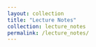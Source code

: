 ```yaml
---
layout: collection
title: "Lecture Notes"
collection: lecture_notes
permalink: /lecture_notes/
---
```


